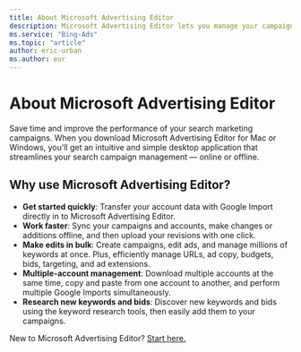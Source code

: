 ```yaml
---
title: About Microsoft Advertising Editor
description: Microsoft Advertising Editor lets you manage your campaigns offline, using an intuitive and simple desktop application.
ms.service: "Bing-Ads"
ms.topic: "article"
author: eric-urban
ms.author: eur
---
```


# About Microsoft Advertising Editor

Save time and improve the performance of your search marketing campaigns. When you download Microsoft Advertising Editor for Mac or Windows, you'll get an intuitive and simple desktop application that streamlines your search campaign management  — online or offline.

## Why use Microsoft Advertising Editor?

- **Get started quickly**: Transfer your account data with Google Import directly in to Microsoft Advertising Editor.
- **Work faster**: Sync your campaigns and accounts, make changes or additions offline, and then upload your revisions with one click.
- **Make edits in bulk**: Create campaigns, edit ads, and manage millions of keywords at once. Plus, efficiently manage URLs, ad copy, budgets, bids, targeting, and ad extensions.
- **Multiple-account management**: Download multiple accounts at the same time, copy and paste from one account to another, and perform multiple Google Imports simultaneously.
- **Research new keywords and bids**: Discover new keywords and bids using the keyword research tools, then easily add them to your campaigns.

New to Microsoft Advertising Editor? [Start here.](https://go.microsoft.com/fwlink?LinkId=2100416)

